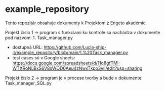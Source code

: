 # example_repository
Tento repozitár obsahuje dokumenty k Projektom z Engeto akadémie.

Projekt číslo 1 -> program s funkciami ku kontrole sa nachádza v dokumente pod názvom: 1. Task_manager.py
  - dostupná URL: https://github.com/Lucia-ship-it/example_repository/blob/main/1.%20Task_manager.py
  - test cases sú v Google sheets: https://docs.google.com/spreadsheets/d/11o8gfTMI-WTXRoNLBxS6V8xWOD0Aeu4zNwxTkpo3vlI/edit?usp=sharing


 
 Projekt číslo 2 -> program je v procese tvorby a bude v dokumente: Task_manager_SQL.py
